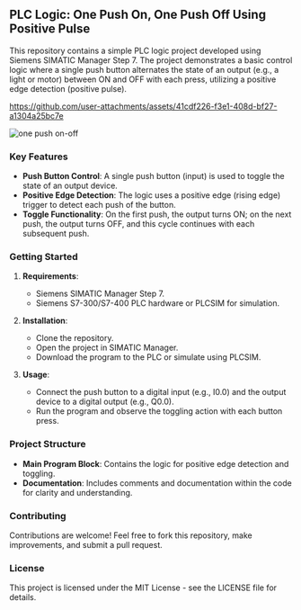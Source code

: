 ## PLC Logic: One Push On, One Push Off Using Positive Pulse

This repository contains a simple PLC logic project developed using Siemens SIMATIC Manager Step 7. The project demonstrates a basic control logic where a single push button alternates the state of an output (e.g., a light or motor) between ON and OFF with each press, utilizing a positive edge detection (positive pulse).

https://github.com/user-attachments/assets/41cdf226-f3e1-408d-bf27-a1304a25bc7e

![one push on-off](https://github.com/user-attachments/assets/f07d764b-0c07-4c0b-b484-990db2c37c9a)

### Key Features
- **Push Button Control**: A single push button (input) is used to toggle the state of an output device.
- **Positive Edge Detection**: The logic uses a positive edge (rising edge) trigger to detect each push of the button.
- **Toggle Functionality**: On the first push, the output turns ON; on the next push, the output turns OFF, and this cycle continues with each subsequent push.

### Getting Started
1. **Requirements**:
   - Siemens SIMATIC Manager Step 7.
   - Siemens S7-300/S7-400 PLC hardware or PLCSIM for simulation.

2. **Installation**:
   - Clone the repository.
   - Open the project in SIMATIC Manager.
   - Download the program to the PLC or simulate using PLCSIM.

3. **Usage**:
   - Connect the push button to a digital input (e.g., I0.0) and the output device to a digital output (e.g., Q0.0).
   - Run the program and observe the toggling action with each button press.

### Project Structure
- **Main Program Block**: Contains the logic for positive edge detection and toggling.
- **Documentation**: Includes comments and documentation within the code for clarity and understanding.

### Contributing
Contributions are welcome! Feel free to fork this repository, make improvements, and submit a pull request.

### License
This project is licensed under the MIT License - see the LICENSE file for details.
